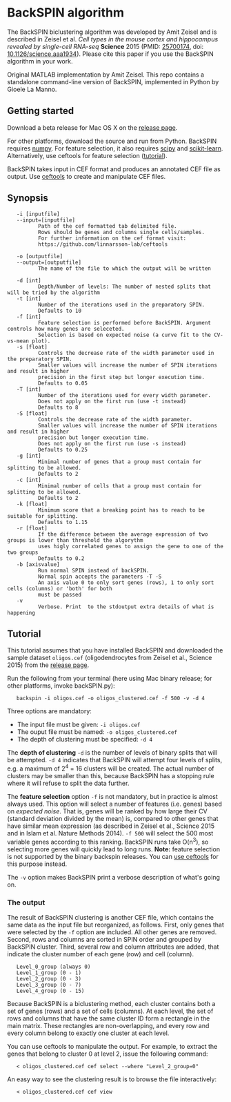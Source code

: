 # BackSPIN algorithm

The BackSPIN biclustering algorithm was developed by Amit Zeisel and is described in Zeisel et al. *Cell types in the mouse cortex and hippocampus revealed by single-cell RNA-seq* **Science** 2015 (PMID: [25700174](http://www.ncbi.nlm.nih.gov/pubmed/25700174), doi: [10.1126/science.aaa1934](http://dx.doi.org/10.1126/science.aaa1934)). Please cite this paper if you use the BackSPIN algorithm in your work.

Original MATLAB implementation by Amit Zeisel. This repo contains a standalone command-line version of BackSPIN, implemented in Python by Gioele La Manno. 

## Getting started

Download a beta release for Mac OS X on the [release page](https://github.com/linnarsson-lab/BackSPIN/releases).

For other platforms, download the source and run from Python. BackSPIN requires [numpy](http://www.numpy.org). For feature selection, it also requires [scipy](http://www.scipy.org) and [scikit-learn](http://scikit-learn.org/stable/). Alternatively, use ceftools for feature selection ([tutorial](tutorial_fselection.md)).

BackSPIN takes input in CEF format and produces an annotated CEF file as output. Use [ceftools](https://github.com/linnarsson-lab/ceftools) to create and manipulate CEF files.


## Synopsis

       -i [inputfile]
       --input=[inputfile]
              Path of the cef formatted tab delimited file.
              Rows should be genes and columns single cells/samples.
              For further information on the cef format visit:
              https://github.com/linnarsson-lab/ceftools

       -o [outputfile]
       --output=[outputfile]
              The name of the file to which the output will be written

       -d [int]
              Depth/Number of levels: The number of nested splits that will be tried by the algorithm
       -t [int]
              Number of the iterations used in the preparatory SPIN.
              Defaults to 10
       -f [int]   
              Feature selection is performed before BackSPIN. Argument controls how many genes are seleceted.
              Selection is based on expected noise (a curve fit to the CV-vs-mean plot).
       -s [float]
              Controls the decrease rate of the width parameter used in the preparatory SPIN.
              Smaller values will increase the number of SPIN iterations and result in higher 
              precision in the first step but longer execution time.
              Defaults to 0.05
       -T [int]
              Number of the iterations used for every width parameter.
              Does not apply on the first run (use -t instead)
              Defaults to 8
       -S [float]
              Controls the decrease rate of the width parameter.
              Smaller values will increase the number of SPIN iterations and result in higher 
              precision but longer execution time.
              Does not apply on the first run (use -s instead)
              Defaults to 0.25
       -g [int]
              Minimal number of genes that a group must contain for splitting to be allowed.
              Defaults to 2
       -c [int]
              Minimal number of cells that a group must contain for splitting to be allowed.
              Defaults to 2
       -k [float]
              Minimum score that a breaking point has to reach to be suitable for splitting.
              Defaults to 1.15
       -r [float]
              If the difference between the average expression of two groups is lower than threshold the algorythm 
              uses higly correlated genes to assign the gene to one of the two groups
              Defaults to 0.2
       -b [axisvalue]
              Run normal SPIN instead of backSPIN.
              Normal spin accepts the parameters -T -S
              An axis value 0 to only sort genes (rows), 1 to only sort cells (columns) or 'both' for both
              must be passed
       -v  
              Verbose. Print  to the stdoutput extra details of what is happening

## Tutorial

This tutorial assumes that you have installed BackSPIN and downloaded the sample dataset `oligos.cef` (oligodendrocytes from Zeisel et al., Science 2015) from the [release page](https://github.com/linnarsson-lab/BackSPIN/releases).

Run the following from your terminal (here using Mac binary release; for other platforms, invoke backSPIN.py):

       backspin -i oligos.cef -o oligos_clustered.cef -f 500 -v -d 4

Three options are mandatory:

* The input file must be given: `-i oligos.cef`
* The ouput file must be named: `-o oligos_clustered.cef`
* The depth of clustering must be specified: `-d 4`

The **depth of clustering** `-d` is the number of levels of binary splits that will be attempted. `-d 4` indicates that BackSPIN will attempt four levels of splits, e.g. a maximum of 2<sup>4</sup> = 16 clusters will be created. The actual number of clusters may be smaller than this, because BackSPIN has a stopping rule where it will refuse to split the data further.

The **feature selection** option `-f` is not mandatory, but in practice is almost always used. This option will select a number of features (i.e. genes) based on *expected noise*. That is, genes will be ranked by how large their CV (standard deviation divided by the mean) is, compared to other genes that have similar mean expression (as described in Zeisel et al., Science 2015 and in Islam et al. Nature Methods 2014). `-f 500` will select the 500 most variable genes according to this ranking. BackSPIN runs take O(n<sup>3</sup>), so selecting more genes will quickly lead to long runs. **Note:** feature selection is not supported by the binary backspin releases. You can [use ceftools](tutorial_fselection.md) for this purpose instead.

The `-v` option makes BackSPIN print a verbose description of what's going on.

### The output

The result of BackSPIN clustering is another CEF file, which contains the same data as the input file but reorganized, as follows. First, only genes that were selected by the `-f` option are included. All other genes are removed. Second, rows and columns are sorted in SPIN order and grouped by BackSPIN cluster. Third, several row and column attributes are added, that indicate the cluster number of each gene (row) and cell (column).

       Level_0_group (always 0)
       Level_1_group (0 - 1) 
       Level_2_group (0 - 3)
       Level_3_group (0 - 7)
       Level_4_group (0 - 15)

Because BackSPIN is a biclustering method, each cluster contains both a set of genes (rows) and a set of cells (columns). At each level, the set of rows and columns that have the same cluster ID form a rectangle in the main matrix. These rectangles are non-overlapping, and every row and every column belong to exactly one cluster at each level.

You can use ceftools to manipulate the output. For example, to extract the genes that belong to cluster 0 at level 2, issue the following command:

       < oligos_clustered.cef cef select --where "Level_2_group=0"

An easy way to see the clustering result is to browse the file interactively:

       < oligos_clustered.cef cef view











